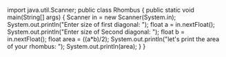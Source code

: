 import java.util.Scanner;
public class Rhombus {
    public static void main(String[] args) {
        Scanner in = new Scanner(System.in);
        System.out.println("Enter size of first diagonal: ");
        float a = in.nextFloat();
        System.out.println("Enter size of Second diagonal: ");
        float b = in.nextFloat();
        float area = ((a*b)/2);
        System.out.println("let's print the area of your rhombus: ");
        System.out.println(area);
    } 
}
